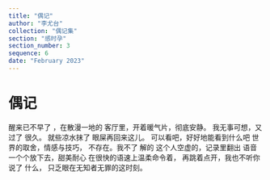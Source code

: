 ```yaml
---
title: "偶记"
author: "李尤台"
collection: "偶记集"
section: "感时孕"
section_number: 3
sequence: 6
date: "February 2023"
---
```


# 偶记

醒来已不早了 ，在散漫一地的
客厅里，开着暖气片，彻底安静。
我无事可想，又过了 很久。
就些凉水抹了 眼屎再回来这儿。
可以看吧，好好地能看到什么吧
世界的取舍，情感与技巧，
不存在。我不了 解的
这个人空虚的，记录里翻出
语音一个个放下去，甜美耐心
在很快的语速上温柔命令着，
再跳着点开，我也不听你说了 什么，
只乏眼在无知者无罪的这时刻。
